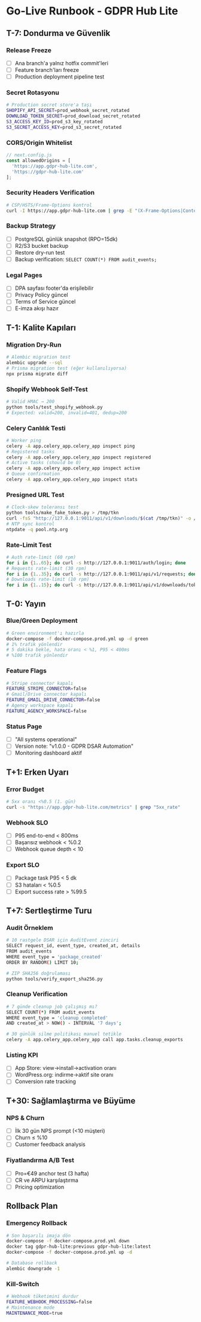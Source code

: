 # Go-Live Runbook - GDPR Hub Lite

## T-7: Dondurma ve Güvenlik

### Release Freeze
- [ ] Ana branch'a yalnız hotfix commit'leri
- [ ] Feature branch'ları freeze
- [ ] Production deployment pipeline test

### Secret Rotasyonu
```bash
# Production secret store'a taşı
SHOPIFY_API_SECRET=prod_webhook_secret_rotated
DOWNLOAD_TOKEN_SECRET=prod_download_secret_rotated
S3_ACCESS_KEY_ID=prod_s3_key_rotated
S3_SECRET_ACCESS_KEY=prod_s3_secret_rotated
```

### CORS/Origin Whitelist
```javascript
// next.config.js
const allowedOrigins = [
  'https://app.gdpr-hub-lite.com',
  'https://gdpr-hub-lite.com'
];
```

### Security Headers Verification
```bash
# CSP/HSTS/Frame-Options kontrol
curl -I https://app.gdpr-hub-lite.com | grep -E "(X-Frame-Options|Content-Security-Policy|Strict-Transport-Security)"
```

### Backup Strategy
- [ ] PostgreSQL günlük snapshot (RPO=15dk)
- [ ] R2/S3 bucket backup
- [ ] Restore dry-run test
- [ ] Backup verification: `SELECT COUNT(*) FROM audit_events;`

### Legal Pages
- [ ] DPA sayfası footer'da erişilebilir
- [ ] Privacy Policy güncel
- [ ] Terms of Service güncel
- [ ] E-imza akışı hazır

## T-1: Kalite Kapıları

### Migration Dry-Run
```bash
# Alembic migration test
alembic upgrade --sql
# Prisma migration test (eğer kullanılıyorsa)
npx prisma migrate diff
```

### Shopify Webhook Self-Test
```bash
# Valid HMAC → 200
python tools/test_shopify_webhook.py
# Expected: valid=200, invalid=401, dedup=200
```

### Celery Canlılık Testi
```bash
# Worker ping
celery -A app.celery_app.celery_app inspect ping
# Registered tasks
celery -A app.celery_app.celery_app inspect registered
# Active tasks (should be 0)
celery -A app.celery_app.celery_app inspect active
# Queue confirmation
celery -A app.celery_app.celery_app inspect stats
```

### Presigned URL Test
```bash
# Clock-skew toleransı test
python tools/make_fake_token.py > /tmp/tkn
curl -fsS "http://127.0.0.1:9011/api/v1/downloads/$(cat /tmp/tkn)" -o /dev/null
# NTP sync kontrol
ntpdate -q pool.ntp.org
```

### Rate-Limit Test
```bash
# Auth rate-limit (60 rpm)
for i in {1..65}; do curl -s http://127.0.0.1:9011/auth/login; done
# Requests rate-limit (30 rpm)
for i in {1..35}; do curl -s http://127.0.0.1:9011/api/v1/requests; done
# Downloads rate-limit (10 rpm)
for i in {1..15}; do curl -s http://127.0.0.1:9011/api/v1/downloads/token; done
```

## T-0: Yayın

### Blue/Green Deployment
```bash
# Green environment'ı hazırla
docker-compose -f docker-compose.prod.yml up -d green
# 1% trafik yönlendir
# 5 dakika bekle, hata oranı < %1, P95 < 400ms
# %100 trafik yönlendir
```

### Feature Flags
```bash
# Stripe connector kapalı
FEATURE_STRIPE_CONNECTOR=false
# Gmail/Drive connector kapalı
FEATURE_GMAIL_DRIVE_CONNECTOR=false
# Agency workspace kapalı
FEATURE_AGENCY_WORKSPACE=false
```

### Status Page
- [ ] "All systems operational"
- [ ] Version note: "v1.0.0 - GDPR DSAR Automation"
- [ ] Monitoring dashboard aktif

## T+1: Erken Uyarı

### Error Budget
```bash
# 5xx oranı <%0.5 (1. gün)
curl -s "https://app.gdpr-hub-lite.com/metrics" | grep "5xx_rate"
```

### Webhook SLO
- [ ] P95 end-to-end < 800ms
- [ ] Başarısız webhook < %0.2
- [ ] Webhook queue depth < 10

### Export SLO
- [ ] Package task P95 < 5 dk
- [ ] S3 hataları < %0.5
- [ ] Export success rate > %99.5

## T+7: Sertleştirme Turu

### Audit Örneklem
```bash
# 10 rastgele DSAR için AuditEvent zinciri
SELECT request_id, event_type, created_at, details 
FROM audit_events 
WHERE event_type = 'package_created' 
ORDER BY RANDOM() LIMIT 10;

# ZIP SHA256 doğrulaması
python tools/verify_export_sha256.py
```

### Cleanup Verification
```bash
# 7 günde cleanup job çalışmış mı?
SELECT COUNT(*) FROM audit_events 
WHERE event_type = 'cleanup_completed' 
AND created_at > NOW() - INTERVAL '7 days';

# 30 günlük silme politikası manuel tetikle
celery -A app.celery_app.celery_app call app.tasks.cleanup_exports
```

### Listing KPI
- [ ] App Store: view→install→activation oranı
- [ ] WordPress.org: indirme→aktif site oranı
- [ ] Conversion rate tracking

## T+30: Sağlamlaştırma ve Büyüme

### NPS & Churn
- [ ] İlk 30 gün NPS prompt (<10 müşteri)
- [ ] Churn ≤ %10
- [ ] Customer feedback analysis

### Fiyatlandırma A/B Test
- [ ] Pro=€49 anchor test (3 hafta)
- [ ] CR ve ARPU karşılaştırma
- [ ] Pricing optimization

## Rollback Plan

### Emergency Rollback
```bash
# Son başarılı imaja dön
docker-compose -f docker-compose.prod.yml down
docker tag gdpr-hub-lite:previous gdpr-hub-lite:latest
docker-compose -f docker-compose.prod.yml up -d

# Database rollback
alembic downgrade -1
```

### Kill-Switch
```bash
# Webhook tüketimini durdur
FEATURE_WEBHOOK_PROCESSING=false
# Maintenance mode
MAINTENANCE_MODE=true
```
